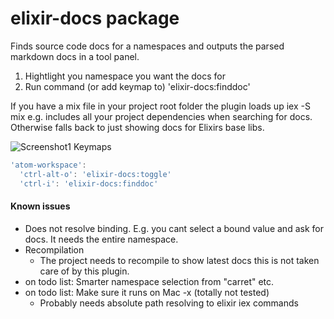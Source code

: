 # elixir-docs package
Finds source code docs for a namespaces and outputs the parsed markdown docs in a tool panel.

1. Hightlight you namespace you want the docs for
2. Run command (or add keymap to) 'elixir-docs:finddoc'

If you have a mix file in your project root folder the plugin loads up iex -S mix e.g. includes all your project dependencies when searching for docs. Otherwise falls back to just showing docs for Elixirs base libs.

![Screenshot1](https://gyazo.com/fd996b70a340522b07f3c267a2ba4c8d.png)
Keymaps
```javascript
'atom-workspace':
  'ctrl-alt-o': 'elixir-docs:toggle'
  'ctrl-i': 'elixir-docs:finddoc'
```

#### Known issues
* Does not resolve binding. E.g. you cant select a bound
  value and ask for docs. It needs the entire namespace.
* Recompilation
    - The project needs to recompile to show latest docs
      this is not taken care of by this plugin.
* on todo list: Smarter namespace selection from "carret" etc.
* on todo list: Make sure it runs on Mac -x (totally not tested)
  - Probably needs absolute path resolving to elixir iex commands

